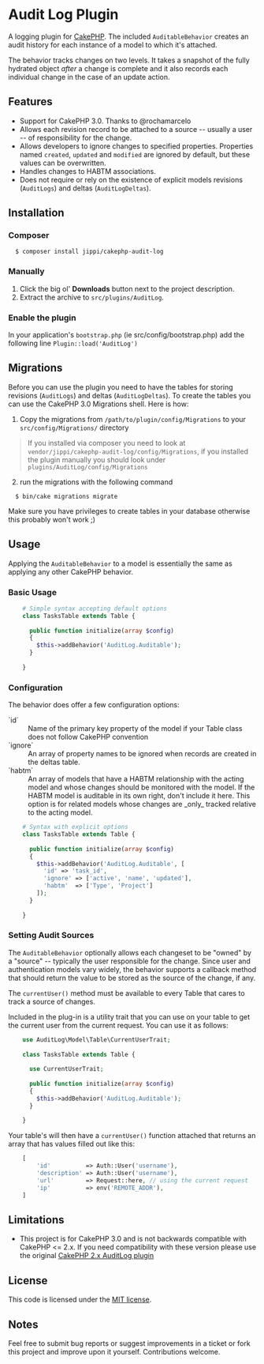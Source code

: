 # Audit Log Plugin

A logging plugin for [CakePHP](http://cakephp.org). The included `AuditableBehavior`  creates an audit history for each instance of a model to which it's attached.

The behavior tracks changes on two levels. It takes a snapshot of the fully hydrated object _after_ a change is complete and it also records each individual change in the case of an update action.

## Features

* Support for CakePHP 3.0. Thanks to @rochamarcelo
* Allows each revision record to be attached to a source -- usually a user -- of responsibility for the change.
* Allows developers to ignore changes to specified properties. Properties named `created`, `updated` and `modified` are ignored by default, but these values can be overwritten.
* Handles changes to HABTM associations.
* Does not require or rely on the existence of explicit models revisions (`AuditLogs`) and deltas (`AuditLogDeltas`).

## Installation

### Composer

```
  $ composer install jippi/cakephp-audit-log
```

### Manually

1. Click the big ol' **Downloads** button next to the project description.
2. Extract the archive to `src/plugins/AuditLog`.

### Enable the plugin

In your application's `bootstrap.php` (ie src/config/bootstrap.php) add the following line ```Plugin::load('AuditLog')```

## Migrations

Before you can use the plugin you need to have the tables for storing revisions (`AuditLogs`) and deltas (`AuditLogDeltas`).
To create the tables you can use the CakePHP 3.0 Migrations shell. Here is how:

1. Copy the migrations from `/path/to/plugin/config/Migrations` to your `src/config/Migrations/` directory
   
> If you installed via composer you need to look at `vendor/jippi/cakephp-audit-log/config/Migrations`, if you installed the plugin manually you should look under `plugins/AuditLog/config/Migrations`
   
2. run the migrations with the following command

```
  $ bin/cake migrations migrate
```
Make sure you have privileges to create tables in your database otherwise this probably won't work ;)

## Usage
    
Applying the `AuditableBehavior` to a model is essentially the same as applying any other CakePHP behavior. 


### Basic Usage

```php
    # Simple syntax accepting default options
    class TasksTable extends Table {
    
      public function initialize(array $config)
      {
        $this->addBehavior('AuditLog.Auditable');
      }
      
    }
```

### Configuration
    
The behavior does offer a few configuration options:

<dl>
	<dt>`id`</dt>
	<dd>Name of the primary key property of the model if your Table class does not follow CakePHP convention</dd>
	<dt>`ignore`</dt>
	<dd>An array of property names to be ignored when records are created in the deltas table.</dd>
	<dt>`habtm`</dt>
	<dd>An array of models that have a HABTM relationship with the acting model and whose changes should be monitored with the model. If the HABTM model is auditable in its own right, don't include it here. This option is for related models whose changes are _only_ tracked relative to the acting model.</dd>
</dl>

```php
    # Syntax with explicit options
    class TasksTable extends Table {
    
      public function initialize(array $config)
      {
        $this->addBehavior('AuditLog.Auditable', [
          'id' => 'task_id',
          'ignore' => ['active', 'name', 'updated'],
          'habtm'  => ['Type', 'Project']
        ]);
      }
      
    }
```

### Setting Audit Sources

The `AuditableBehavior` optionally allows each changeset to be "owned" by a "source" -- typically the user responsible for the change. Since user and authentication models vary widely, the behavior supports a callback method that should return the value to be stored as the source of the change, if any.

The `currentUser()` method must be available to every Table that cares to track a source of changes.

Included in the plug-in is a utility trait that you can use on your table to get the current user from the current request.
You can use it as follows:

```php
    use AuditLog\Model\Table\CurrentUserTrait;
    
    class TasksTable extends Table {
      
      use CurrentUserTrait;
      
      public function initialize(array $config)
      {
        $this->addBehavior('AuditLog.Auditable');
      }
      
    }
```

Your table's will then have a ```currentUser()``` function attached that returns an array that has values filled out like this:

```php
    [
        'id'          => Auth::User('username'),
        'description' => Auth::User('username'),
        'url'         => Request::here, // using the current request
        'ip'          => env('REMOTE_ADDR'),
    ]
```

## Limitations

* This project is for CakePHP 3.0 and is not backwards compatible with CakePHP <= 2.x. If you need compatibility with these version please use the original [CakePHP 2.x AuditLog plugin](https://github.com/robwilkerson/CakePHP-Audit-Log-Plugin)

## License

This code is licensed under the [MIT license](http://www.opensource.org/licenses/mit-license.php).

## Notes

Feel free to submit bug reports or suggest improvements in a ticket or fork this project and improve upon it yourself. Contributions welcome.